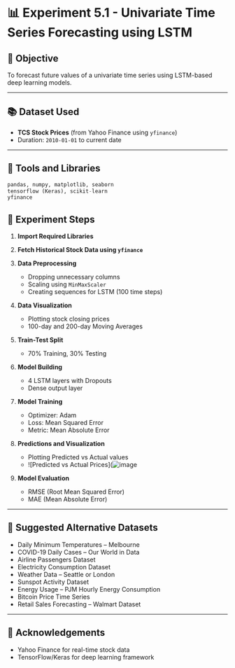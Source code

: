 # 📊 Experiment 5.1 - Univariate Time Series Forecasting using LSTM

## 🎯 Objective
To forecast future values of a univariate time series using LSTM-based deep learning models.

---

## 📚 Dataset Used
- **TCS Stock Prices** (from Yahoo Finance using `yfinance`)
- Duration: `2010-01-01` to current date

---

## 🔧 Tools and Libraries

```python
pandas, numpy, matplotlib, seaborn  
tensorflow (Keras), scikit-learn  
yfinance
```

## 🧪 Experiment Steps

1. **Import Required Libraries**

2. **Fetch Historical Stock Data using `yfinance`**

3. **Data Preprocessing**
   - Dropping unnecessary columns
   - Scaling using `MinMaxScaler`
   - Creating sequences for LSTM (100 time steps)

4. **Data Visualization**
   - Plotting stock closing prices
   - 100-day and 200-day Moving Averages

5. **Train-Test Split**
   - 70% Training, 30% Testing

6. **Model Building**
   - 4 LSTM layers with Dropouts
   - Dense output layer

7. **Model Training**
   - Optimizer: Adam
   - Loss: Mean Squared Error
   - Metric: Mean Absolute Error

8. **Predictions and Visualization**
   - Plotting Predicted vs Actual values
   - ![Predicted vs Actual Prices](![image](https://github.com/user-attachments/assets/b2176707-4cec-47c1-b3e2-618bc7b5f6d1)

9. **Model Evaluation**
   - RMSE (Root Mean Squared Error)
   - MAE (Mean Absolute Error)

---

## 📎 Suggested Alternative Datasets

- Daily Minimum Temperatures – Melbourne  
- COVID-19 Daily Cases – Our World in Data  
- Airline Passengers Dataset  
- Electricity Consumption Dataset  
- Weather Data – Seattle or London  
- Sunspot Activity Dataset  
- Energy Usage – PJM Hourly Energy Consumption  
- Bitcoin Price Time Series  
- Retail Sales Forecasting – Walmart Dataset  

---
## 🙌 Acknowledgements

- Yahoo Finance for real-time stock data  
- TensorFlow/Keras for deep learning framework
